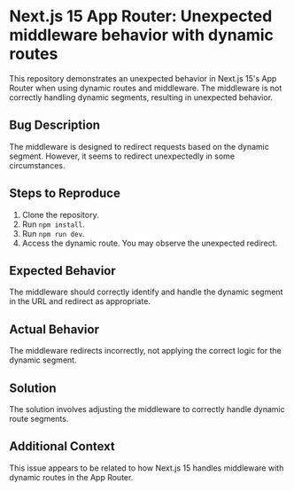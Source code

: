# Next.js 15 App Router: Unexpected middleware behavior with dynamic routes

This repository demonstrates an unexpected behavior in Next.js 15's App Router when using dynamic routes and middleware.  The middleware is not correctly handling dynamic segments, resulting in unexpected behavior.

## Bug Description

The middleware is designed to redirect requests based on the dynamic segment. However, it seems to redirect unexpectedly in some circumstances.

## Steps to Reproduce

1. Clone the repository.
2. Run `npm install`.
3. Run `npm run dev`.
4. Access the dynamic route. You may observe the unexpected redirect.

## Expected Behavior

The middleware should correctly identify and handle the dynamic segment in the URL and redirect as appropriate.

## Actual Behavior

The middleware redirects incorrectly, not applying the correct logic for the dynamic segment.

## Solution

The solution involves adjusting the middleware to correctly handle dynamic route segments.

## Additional Context

This issue appears to be related to how Next.js 15 handles middleware with dynamic routes in the App Router.